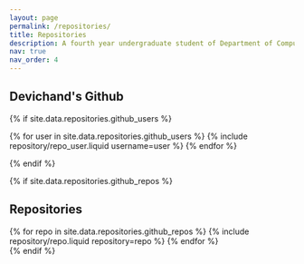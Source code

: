 ```yaml
---
layout: page
permalink: /repositories/
title: Repositories
description: A fourth year undergraduate student of Department of Computer Science and Engineering, IIT Kharagpur. I focus on fundamental research in Cognitive Science and NLP, particularly in Psycholinguistics, LLM Reasoning, Neurosymbolic AI, and World Models, inspired by Cognitive Science and Computational Learning to create interpretable, efficient, human-aligned AI systems.
nav: true
nav_order: 4
---
```


## Devichand's Github

{% if site.data.repositories.github_users %}

<div class="repositories d-flex flex-wrap flex-md-row flex-column justify-content-between align-items-center">
  {% for user in site.data.repositories.github_users %}
    {% include repository/repo_user.liquid username=user %}
  {% endfor %}
</div>

{% endif %}

{% if site.data.repositories.github_repos %}

## Repositories

<div class="repositories d-flex flex-wrap flex-md-row flex-column justify-content-between align-items-center">
  {% for repo in site.data.repositories.github_repos %}
    {% include repository/repo.liquid repository=repo %}
  {% endfor %}
</div>
{% endif %}
